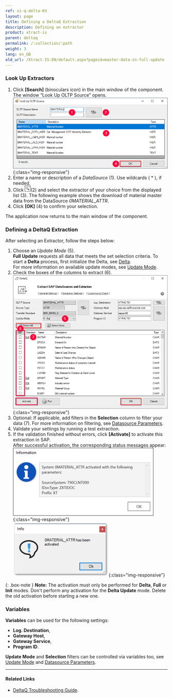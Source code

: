 ```yaml
---
ref: xi-q-delta-03
layout: page
title: Defining a DeltaQ Extraction
description: Defining an extractor
product: xtract-is
parent: deltaq
permalink: /:collection/:path
weight: 3
lang: en_GB
old_url: /Xtract-IS-EN/default.aspx?pageid=master-data-in-full-update
---
```

### Look Up Extractors

1. Click **[Search]** (binoculars icon) in the main window of the component. The window “Look Up OLTP Source” opens.
![search-ds-mat-attr](/img/content/search-ds-mat-attr22.png){:class="img-responsive"}
2. Enter a name or description of a *DataSource* (1). Use wildcards ( * ), if needed.
3. Click ![magnifying-glass](/img/content/icons/magnifying-glass.png)(2) and select the extractor of your choice from the displayed list (3).
The following example shows the download of material master data from the DataSource *0MATERIAL_ATTR*.
4. Click **[OK]** (4) to confirm your selection.

The application now returns to the main window of the component.


### Defining a DeltaQ Extraction

After selecting an Extractor, follow the steps below:

1. Choose an *Update Mode* (5).<br>
**Full Update** requests all data that meets the set selection criteria. To start a **Delta** process, first initialize the Delta, see [Delta](./datasource-delta).<br>
For more information on available update modes, see [Update Mode](./update-mode).
2. Check the boxes of the columns to extract (6).<br>
![Deltaq-Define-Data-Source-Filled](/img/content/Deltaq-Define-Data-Source-Filled.png){:class="img-responsive"}
3. Optional: If applicable, add filters in the **Selection** column to filter your data (7).
For more information on filtering, see [Datasource Parameters](./datasource-parameters).
4. Validate your settings by running a test extraction.
5. If the validation finished without errors, click **[Activate]** to activate this extraction in SAP.<br> 
After successful activation, the corresponding status messages appear:<br>
![Deltaq-System-Parameters-Info](/img/content/Deltaq-System-Parameters-Info.png){:class="img-responsive"}<br>
![Deltaq-Generation-Successfull-Info](/img/content/Deltaq-Generation-Successfull-Info.png){:class="img-responsive"}

{: .box-note } 
**Note:** The activation must only be performed for **Delta**, **Full** or **Init** modes.
Don't perform any activation for the **Delta Update** mode. 
Delete the old activation before starting a new one.

### Variables

**Variables** can be used for the following settings:
* **Log. Destination**, 
* **Gateway Host**,
* **Gateway Service**,
* **Program ID**. 

**Update Mode** and **Selection** filters can be controlled via variables too, see [Update Mode](./update-mode) and [Datasource Parameters](./datasource-parameters).

*****
#### Related Links
- [DeltaQ Troubleshooting Guide](https://support.theobald-software.com/helpdesk/KB/View/14424-deltaq-troubleshooting-guide). 
